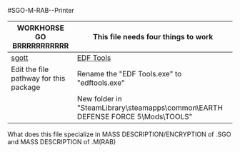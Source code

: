 #SGO-M-RAB--Printer 

| WORKHORSE GO BRRRRRRRRRRR | This file needs four things to work |
| ------ | ------ |
| [sgott](https://github.com/zeddidragon/sgott) | [EDF Tools](https://gitlab.com/kittopiacreator/edf-tools) |
| Edit the file pathway for this package | Rename the "EDF Tools.exe" to "edftools.exe" |
|  | New folder in "SteamLibrary\steamapps\common\EARTH DEFENSE FORCE 5\Mods\TOOLS" |
    
What does this file specialize in MASS DESCRIPTION/ENCRYPTION of .SGO and MASS DESCRIPTION of .M(RAB)
